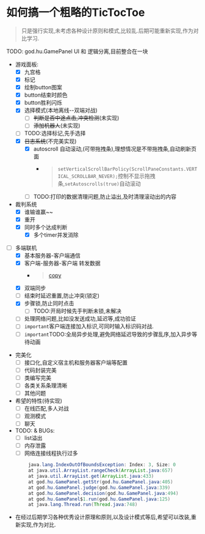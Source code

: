 # 如何搞一个粗略的TicTocToe

> 只是强行实现,未考虑各种设计原则和模式,比较乱.后期可能重新实现,作为对比学习.

TODO: god.hu.GamePanel UI 和 逻辑分离,目前整合在一块 

- 游戏面板:
  - [x] 九宫格
  - [x] 标记
  - [x] 绘制button图案
  - [x] button结束时颜色
  - [x] button胜利闪烁
  - [x] 选择模式(本地离线--双端对战)
    - [ ] ~~判断是否中途点击,冲突检测~~(未实现)
    - [ ] ~~添加机器人~~(未实现)
  - [ ] TODO:选择标记,先手选择
  - [x] ~~日志系统~~(不完美实现)
    - [x] autoscroll 自动滚动,(可带拖拽条),理想情况是不带拖拽条,自动刷新页面
      - > `setVerticalScrollBarPolicy(ScrollPaneConstants.VERTICAL_SCROLLBAR_NEVER);`控制不显示拖拽条,`setAutoscrolls(true)`自动滚动
    - [ ] TODO:打印的数据清理问题,防止溢出,及时清理滚动出的内容
  
- 裁判系统
  - [x] 谁输谁赢~~
  - [x] 重开
  - [x] 同时多个达成判断
    - [x] 多个timer并发消除
  
- [ ] 多端联机
  - [x] 基本服务器-客户端通信
  - [x] 客户端-服务器-客户端 转发数据
    - > [copy](https://www.codejava.net/java-se/networking/how-to-create-a-chat-console-application-in-java-using-socket)
  - [x] 双端同步
  - [ ] 结束时延迟重置,防止冲突(锁定)
  - [x] 步骤锁,防止同时点击
    - [ ] TODO:开局时候先手判断未锁,未解决
  - [ ] 处理网络问题,比如没发送成功,延迟等,成功验证
  - [ ] `important`客户端连接加入标识,可同时输入标识码对战.
  - [ ] `important`TODO:全局异步处理,避免网络延迟导致的步骤乱序,加入异步等待动画
  
- 完美化
  - [ ] 接口化,自定义宿主机和服务器客户端等配置
  - [ ] 代码封装完美
  - [ ] 类编写完美
  - [ ] 各类关系条理清晰
  - [ ] 其他问题

- 希望的特性(待实现)
  - [ ] 在线匹配,多人对战
  - [ ] 观测模式
  - [ ] 聊天

- TODO: & BUGs:
  - [ ] list溢出
  - [ ] 内存泄露
  - [ ] 网络连接线程执行过多
  
```java
        java.lang.IndexOutOfBoundsException: Index: 3, Size: 0
        at java.util.ArrayList.rangeCheck(ArrayList.java:657)
        at java.util.ArrayList.get(ArrayList.java:433)
        at god.hu.GamePanel.getStr(god.hu.GamePanel.java:405)
        at god.hu.GamePanel.judge(god.hu.GamePanel.java:339)
        at god.hu.GamePanel.decision(god.hu.GamePanel.java:494)
        at god.hu.GamePanel$1.run(god.hu.GamePanel.java:125)
        at java.lang.Thread.run(Thread.java:748)
```

- 在经过后期学习各种优秀设计原理和原则,以及设计模式等后,希望可以改装,重新实现,作为对比.
